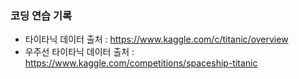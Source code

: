 ### 코딩 연습 기록

- 타이타닉 데이터 출처 : https://www.kaggle.com/c/titanic/overview
- 우주선 타이타닉 데이터 출처 : https://www.kaggle.com/competitions/spaceship-titanic
